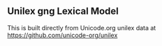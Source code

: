 Unilex gng Lexical Model
----------------------

This is built directly from Unicode.org unilex data at
https://github.com/unicode-org/unilex
